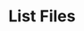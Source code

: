 ---
title: List Files
excerpt: List files for bot
api:
  file: botpress-api.json
  operationId: listFiles
deprecated: false
hidden: false
metadata:
  title: ''
  description: ''
  robots: index
next:
  description: ''
---